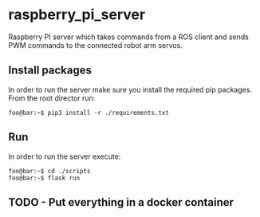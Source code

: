 # raspberry_pi_server
Raspberry PI server which takes commands from a ROS client and sends PWM commands to the connected robot arm servos.

## Install packages
In order to run the server make sure you install the required pip packages. From the root director run:

```console
foo@bar:~$ pip3 install -r ./requirements.txt
```

## Run
In order to run the server execute:

```console
foo@bar:~$ cd ./scripts
foo@bar:~$ flask run
```

## TODO - Put everything in a docker container
